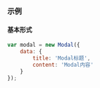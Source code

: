 ### 示例
#### 基本形式

<div id="j-example1"></div>

```javascript
var modal = new Modal({
    data: {
        title: 'Modal标题',
        content: 'Modal内容'
    }
});
```